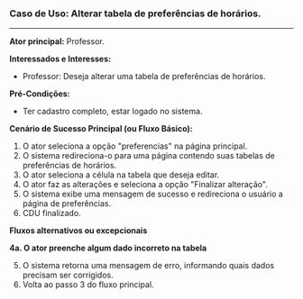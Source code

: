 ### Caso de Uso: Alterar tabela de preferências de horários.
---
**Ator principal:** Professor.

**Interessados e Interesses:**
- Professor: Deseja alterar uma tabela de preferências de horários.

**Pré-Condições:**
- Ter cadastro completo, estar logado no sistema.

**Cenário de Sucesso Principal (ou Fluxo Básico):**

1. O ator seleciona a opção "preferencias" na página principal.
2. O sistema redireciona-o para uma página contendo suas tabelas de preferências de horários.
3. O ator seleciona a célula na tabela que deseja editar.
4. O ator faz as alterações e seleciona a opção "Finalizar alteração".
5. O sistema exibe uma mensagem de sucesso e redireciona o usuário a página de preferências.
6. CDU finalizado.

**Fluxos alternativos ou excepcionais**

**4a. O ator preenche algum dado incorreto na tabela**

5. O sistema retorna uma mensagem de erro, informando quais dados precisam ser corrigidos.
6. Volta ao passo 3 do fluxo principal.